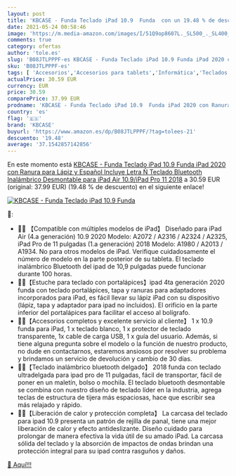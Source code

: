 ```yaml
---
layout: post
title: 'KBCASE - Funda Teclado iPad 10.9  Funda  con un 19.48 % de descuento'
date: 2021-05-24 00:58:46
image: 'https://m.media-amazon.com/images/I/51Q9op8607L._SL500_._SL400_.jpg'
comments: true
category: ofertas
author: 'tole.es'
slug: 'B08JTLPPPF-es KBCASE - Funda Teclado iPad 10.9 Funda iPad 2020 con...'
sku: 'B08JTLPPPF-es'
tags: [ 'Accesorios','Accesorios para tablets','Informática','Teclados para tablets','kbcase','lápiz', ]
actualPrice: 30.59 EUR
currency: EUR
price: 30.59
comparePrice: 37.99 EUR
prodname: 'KBCASE - Funda Teclado iPad 10.9  Funda iPad 2020 con Ranura para Lápiz y Español  Incluye Letra Ñ  Teclado Bluetooth Inalámbrico Desmontable para iPad Air 10.9/iPad Pro 11 2018'
country: 'es'
flag: '🇪🇸'
brand: 'KBCASE'
buyurl: 'https://www.amazon.es/dp/B08JTLPPPF/?tag=tolees-21'
descuento: '19.48'
average: '37.1542857142856'
---
```


En este momento está [KBCASE - Funda Teclado iPad 10.9  Funda iPad 2020 con Ranura para Lápiz y Español  Incluye Letra Ñ  Teclado Bluetooth Inalámbrico Desmontable para iPad Air 10.9/iPad Pro 11 2018](https://www.amazon.es/dp/B08JTLPPPF/?tag=tolees-21) a 30.59 EUR (original: 37.99 EUR) (19.48 %  de descuento) en el siguiente enlace!

[![KBCASE - Funda Teclado iPad 10.9  Funda ](https://m.media-amazon.com/images/I/51Q9op8607L._SL500_._SL400_.jpg)](https://www.amazon.es/dp/B08JTLPPPF/?tag=tolees-21)

🔎:

- 🎁🎁 【Compatible con múltiples modelos de iPad】 Diseñado para iPad Air (4.a generación) 10.9 2020 Modelo: A2072 / A2316 / A2324 / A2325, iPad Pro de 11 pulgadas (1.a generación) 2018 Modelo: A1980 / A2013 / A1934. No para otros modelos de iPad. Verifique cuidadosamente el número de modelo en la parte posterior de su tableta. El teclado inalámbrico Bluetooth del ipad de 10,9 pulgadas puede funcionar durante 100 horas.
- 🎁🎁【Estuche para teclado con portalápices】ipad 4ta generación 2020 funda con teclado portalápices, tapa y ranuras para adaptadores incorporados para iPad, es fácil llevar su lápiz iPad con su dispositivo (lápiz, tapa y adaptador para ipad no incluidos). El orificio en la parte inferior del portalápices para facilitar el acceso al bolígrafo.
- 🎁🎁【Accesorios completos y excelente servicio al cliente】 1 x 10.9 funda para iPad, 1 x teclado blanco, 1 x protector de teclado transparente, 1x cable de carga USB, 1 x guía del usuario. Además, si tiene alguna pregunta sobre el modelo o la función de nuestro producto, no dude en contactarnos, estaremos ansiosos por resolver su problema y brindamos un servicio de devolución y cambio de 30 días.
- 🎁🎁【Teclado inalámbrico bluetooth delgado】 2018 funda con teclado ultradelgada para ipad pro de 11 pulgadas, fácil de transportar, fácil de poner en un maletín, bolso o mochila. El teclado bluetooth desmontable se combina con nuestro diseño de teclado líder en la industria, agrega teclas de estructura de tijera más espaciosas, hace que escribir sea más relajado y rápido.
- 🎁🎁【Liberación de calor y protección completa】 La carcasa del teclado para ipad 10.9 presenta un patrón de rejilla de panal, tiene una mejor liberación de calor y efecto antideslizante. Diseño cuidado para prolongar de manera efectiva la vida útil de su amado iPad. La carcasa sólida del teclado y la absorción de impactos de ondas brindan una protección integral para su ipad contra rasguños y daños.

[🛒 Aquí!!!](https://www.amazon.es/dp/B08JTLPPPF/?tag=tolees-21)

